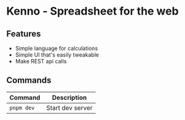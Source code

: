 # Kenno - Spreadsheet for the web

## Features

- Simple language for calculations
- Simple UI that's easily tweakable
- Make REST api calls

## Commands

| Command    | Description      |
| ---------- | ---------------- |
| `pnpm dev` | Start dev server |
